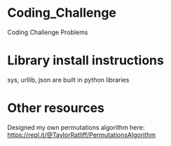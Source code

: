 # Coding_Challenge
Coding Challenge Problems

# Library install instructions
sys, urllib, json are built in python libraries

# Other resources
Designed my own permutations algorithm here: https://repl.it/@TaylorRatliff/PermutationsAlgorithm
